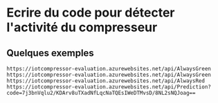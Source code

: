 # Ecrire du code pour détecter l'activité du compresseur

## Quelques exemples

```
https://iotcompressor-evaluation.azurewebsites.net/api/AlwaysGreen
https://iotcompressor-evaluation.azurewebsites.net/api/AlwaysGreen
https://iotcompressor-evaluation.azurewebsites.net/api/AlwaysRed
https://iotcompressor-evaluation.azurewebsites.net/api/Prediction?code=7j3bnVqlu2/KDArv8uTXadNfLqcNaTQEsIWeDTMvsD/8NL2sNQJoag==
```